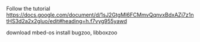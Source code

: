 Follow the tutorial https://docs.google.com/document/d/1sJ2GtgMl6FCMmvQqnvxBdxAZj7z1ntHS3d2a2x2gluo/edit#heading=h.f7vyg955yawd

download mbed-os
install bugzoo, libboxzoo
